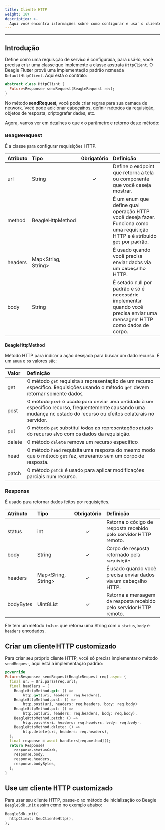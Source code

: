 ```yaml
---
title: Cliente HTTP
weight: 189
description: >-
  Aqui você encontra informações sobre como configurar e usar o cliente HTTP no Beagle Flutter.
---
```


---

## Introdução
Define como uma requisição de serviço é configurada, para usá-lo, você precisa criar uma classe que implemente a classe abstrata `HttpClient`. O Beagle Flutter provê uma implementação padrão nomeada `DefaultHttpClient`. Aqui está o contrato:

```dart
abstract class HttpClient {
  Future<Response> sendRequest(BeagleRequest req);
}
```

No método **sendRequest**, você pode criar regras para sua camada de network. Você pode adicionar cabeçalhos, definir métodos da requisição, objetos de resposta, criptografar dados, etc.

Agora, vamos ver em detalhes o que é o parâmetro e retorno deste método:

### BeagleRequest
É a classe para configurar requisições HTTP.

| **Atributo** | **Tipo** | **Obrigatório** | **Definição** |
| :--- | :--- | :---: | :--- |
| url | String  | ✓ | Define o endpoint que retorna a tela ou componente que você deseja mostrar. |
| method | BeagleHttpMethod | | É um enum que define qual operação HTTP você deseja fazer. Funciona como uma requisição HTTP e é atribuido `get` por padrão. |
| headers | Map<String, String> | | É usado quando você precisa enviar dados via um cabeçalho HTTP.  |
| body | String | | É setado null por padrão e só é necessário implementar quando você precisa enviar uma mensagem HTTP como dados de corpo. |

#### BeagleHttpMethod
Método HTTP para indicar a ação desejada para buscar um dado recurso. É um `enum` e os valores são:

| Valor | Definição |
| :--- | :--- |
| get | O método `get` requisita a representação de um recurso específico. Requisições usando o método `get` devem retornar somente dados. |
| post | O método `post` é usado para enviar uma entidade à um específico recurso, frequentemente causando uma mudança no estado do recurso ou efeitos colaterais no servidor.  |
| put | O método `put` substitui todas as representações atuais do recurso alvo com os dados da requisição.  |
| delete | O método `delete` remove um recurso específico.  |
| head | O método `head` requisita uma resposta do mesmo modo que o método `get` faz, entretanto sem um corpo de resposta.  |
| patch | O método `patch` é usado para aplicar modificações parciais num recurso. |

### Response
É usado para retornar dados feitos por requisições.

| **Atributo** | **Tipo** | **Obrigatório** | **Definição** |
| :--- | :--- | :---: | :--- |
| status | int  | ✓ | Retorna o código de resposta recebido pelo servidor HTTP remoto. |
| body | String | ✓ | Corpo de resposta retornado pela requisição. |
| headers | Map<String, String> | ✓ | É usado quando você precisa enviar dados via um cabeçalho HTTP. |
| bodyBytes | Uint8List | ✓ | Retorna a mensagem de resposta recebido pelo servidor HTTP remoto. |

Ele tem um método `toJson` que retorna uma String com o `status`, `body` e `headers` encodados.

## Criar um cliente HTTP customizado
Para criar seu próprio cliente HTTP, você só precisa implementar o método `sendRequest`, aqui está a implementação padrão:

```dart
@override
Future<Response> sendRequest(BeagleRequest req) async {
  final uri = Uri.parse(req.url);
  final handlers = {
    BeagleHttpMethod.get: () => 
        http.get(uri, headers: req.headers),
    BeagleHttpMethod.post: () =>
        http.post(uri, headers: req.headers, body: req.body),
    BeagleHttpMethod.put: () =>
        http.put(uri, headers: req.headers, body: req.body),
    BeagleHttpMethod.patch: () =>
        http.patch(uri, headers: req.headers, body: req.body),
    BeagleHttpMethod.delete: () => 
        http.delete(uri, headers: req.headers),
  };
  final response = await handlers[req.method]();
  return Response(
    response.statusCode,
    response.body,
    response.headers,
    response.bodyBytes,
  );
}
```

## Use um cliente HTTP customizado
Para usar seu cliente HTTP, passe-o no método de inicialização do Beagle `BeagleSdk.init` assim como no exemplo abaixo:
```dart
BeagleSdk.init(
  httpClient: SeuClienteHttp(),
);
```
